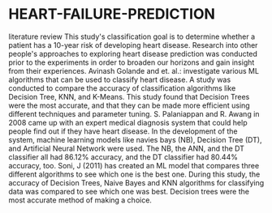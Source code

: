 # HEART-FAILURE-PREDICTION
literature review
This study's classification goal is to determine whether a patient has a 10-year risk of developing heart disease. Research into other people's approaches to exploring heart disease prediction was conducted prior to the experiments in order to broaden our horizons and gain insight from their experiences.
Avinash Golande and et. al.: investigate various ML algorithms that can be used to classify heart disease. A study was conducted to compare the accuracy of classification algorithms like Decision Tree, KNN, and K-Means. This study found that Decision Trees were the most accurate, and that they can be made more efficient using different techniques and parameter tuning.
S. Palaniappan and R. Awang in 2008 came up with an expert medical diagnosis system that could help people find out if they have heart disease. In the development of the system, machine learning models like navies bays (NB), Decision Tree (DT), and Artificial Neural Network were used. The NB, the ANN, and the DT classifier all had 86.12% accuracy, and the DT classifier had 80.44% accuracy, too.
Soni, J (2011) has created an ML model that compares three different algorithms to see which one is the best one. During this study, the accuracy of Decision Trees, Naive Bayes and KNN algorithms for classifying data was compared to see which one was best. Decision trees were the most accurate method of making a choice.
